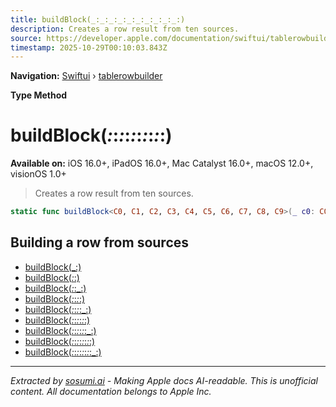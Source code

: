 ```yaml
---
title: buildBlock(_:_:_:_:_:_:_:_:_:_:)
description: Creates a row result from ten sources.
source: https://developer.apple.com/documentation/swiftui/tablerowbuilder/buildblock(_:_:_:_:_:_:_:_:_:_:)
timestamp: 2025-10-29T00:10:03.843Z
---
```


**Navigation:** [Swiftui](/documentation/swiftui) › [tablerowbuilder](/documentation/swiftui/tablerowbuilder)

**Type Method**

# buildBlock(_:_:_:_:_:_:_:_:_:_:)

**Available on:** iOS 16.0+, iPadOS 16.0+, Mac Catalyst 16.0+, macOS 12.0+, visionOS 1.0+

> Creates a row result from ten sources.

```swift
static func buildBlock<C0, C1, C2, C3, C4, C5, C6, C7, C8, C9>(_ c0: C0, _ c1: C1, _ c2: C2, _ c3: C3, _ c4: C4, _ c5: C5, _ c6: C6, _ c7: C7, _ c8: C8, _ c9: C9) -> TupleTableRowContent<Value, (C0, C1, C2, C3, C4, C5, C6, C7, C8, C9)> where Value == C0.TableRowValue, C0 : TableRowContent, C1 : TableRowContent, C2 : TableRowContent, C3 : TableRowContent, C4 : TableRowContent, C5 : TableRowContent, C6 : TableRowContent, C7 : TableRowContent, C8 : TableRowContent, C9 : TableRowContent, C0.TableRowValue == C1.TableRowValue, C1.TableRowValue == C2.TableRowValue, C2.TableRowValue == C3.TableRowValue, C3.TableRowValue == C4.TableRowValue, C4.TableRowValue == C5.TableRowValue, C5.TableRowValue == C6.TableRowValue, C6.TableRowValue == C7.TableRowValue, C7.TableRowValue == C8.TableRowValue, C8.TableRowValue == C9.TableRowValue
```

## Building a row from sources

- [buildBlock(_:)](/documentation/swiftui/tablerowbuilder/buildblock(_:))
- [buildBlock(_:_:)](/documentation/swiftui/tablerowbuilder/buildblock(_:_:))
- [buildBlock(_:_:_:)](/documentation/swiftui/tablerowbuilder/buildblock(_:_:_:))
- [buildBlock(_:_:_:_:)](/documentation/swiftui/tablerowbuilder/buildblock(_:_:_:_:))
- [buildBlock(_:_:_:_:_:)](/documentation/swiftui/tablerowbuilder/buildblock(_:_:_:_:_:))
- [buildBlock(_:_:_:_:_:_:)](/documentation/swiftui/tablerowbuilder/buildblock(_:_:_:_:_:_:))
- [buildBlock(_:_:_:_:_:_:_:)](/documentation/swiftui/tablerowbuilder/buildblock(_:_:_:_:_:_:_:))
- [buildBlock(_:_:_:_:_:_:_:_:)](/documentation/swiftui/tablerowbuilder/buildblock(_:_:_:_:_:_:_:_:))
- [buildBlock(_:_:_:_:_:_:_:_:_:)](/documentation/swiftui/tablerowbuilder/buildblock(_:_:_:_:_:_:_:_:_:))

---

*Extracted by [sosumi.ai](https://sosumi.ai) - Making Apple docs AI-readable.*
*This is unofficial content. All documentation belongs to Apple Inc.*
